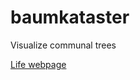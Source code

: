 # baumkataster
Visualize communal trees

[Life webpage](https://codeforkarlsruhe.github.io/baumkataster/)

